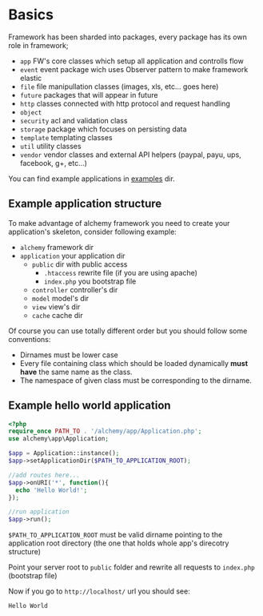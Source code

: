 Basics
======

Framework has been sharded into packages, every package has its own role in framework;

- `app` FW's core classes which setup all application and controlls flow
- `event` event package wich uses Observer pattern to make framework elastic
- `file` file manipullation classes (images, xls, etc... goes here)
- `future` packages that will appear in future
- `http` classes connected with http protocol and request handling
- `object`
- `security` acl and validation class
- `storage` package which focuses on persisting data
- `template` templating classes
- `util` utility classes
- `vendor` vendor classes and external API helpers (paypal, payu, ups, facebook, g+, etc...)

You can find example applications in [examples](/dkraczkowski/alchemy/blob/master/example) dir.

Example application structure
-----------------------------

To make advantage of alchemy framework you need to create your application's skeleton, consider following
example:

- `alchemy` framework dir
- `application` your application dir
    - `public` dir with public access
        - `.htaccess` rewrite file (if you are using apache)
        - `index.php` you bootstrap file
    - `controller` controller's dir
    - `model` model's dir
    - `view` view's dir
    - `cache` cache dir

Of course you can use totally different order but you should follow some conventions:
- Dirnames must be lower case
- Every file containing class which should be loaded dynamically **must have** the same name as the class.
- The namespace of given class must be corresponding to the dirname.

Example hello world application
-------------------------------

```php
<?php
require_once PATH_TO . '/alchemy/app/Application.php';
use alchemy\app\Application;

$app = Application::instance();
$app->setApplicationDir($PATH_TO_APPLICATION_ROOT);

//add routes here...
$app->onURI('*', function(){
  echo 'Hello World!';
});

//run application
$app->run();
```

`$PATH_TO_APPLICATION_ROOT` must be valid dirname pointing to the application root directory (the one that holds whole app's
direcotry structure)

Point your server root to `public` folder and rewrite all requests to `index.php` (bootstrap file)

Now if you go to `http://localhost/` url you should see:

    Hello World
